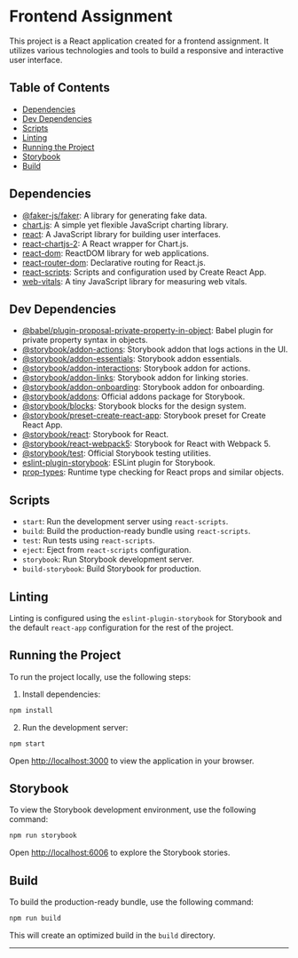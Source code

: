 # Frontend Assignment

This project is a React application created for a frontend assignment. It utilizes various technologies and tools to build a responsive and interactive user interface.

## Table of Contents

- [Dependencies](#dependencies)
- [Dev Dependencies](#dev-dependencies)
- [Scripts](#scripts)
- [Linting](#linting)
- [Running the Project](#running-the-project)
- [Storybook](#storybook)
- [Build](#build)

## Dependencies

- [@faker-js/faker](https://www.npmjs.com/package/@faker-js/faker): A library for generating fake data.
- [chart.js](https://www.npmjs.com/package/chart.js): A simple yet flexible JavaScript charting library.
- [react](https://reactjs.org/): A JavaScript library for building user interfaces.
- [react-chartjs-2](https://www.npmjs.com/package/react-chartjs-2): A React wrapper for Chart.js.
- [react-dom](https://reactjs.org/docs/react-dom.html): ReactDOM library for web applications.
- [react-router-dom](https://reactrouter.com/web/guides/quick-start): Declarative routing for React.js.
- [react-scripts](https://create-react-app.dev/docs/available-scripts/): Scripts and configuration used by Create React App.
- [web-vitals](https://www.npmjs.com/package/web-vitals): A tiny JavaScript library for measuring web vitals.

## Dev Dependencies

- [@babel/plugin-proposal-private-property-in-object](https://www.npmjs.com/package/@babel/plugin-proposal-private-property-in-object): Babel plugin for private property syntax in objects.
- [@storybook/addon-actions](https://www.npmjs.com/package/@storybook/addon-actions): Storybook addon that logs actions in the UI.
- [@storybook/addon-essentials](https://www.npmjs.com/package/@storybook/addon-essentials): Storybook addon essentials.
- [@storybook/addon-interactions](https://www.npmjs.com/package/@storybook/addon-interactions): Storybook addon for actions.
- [@storybook/addon-links](https://www.npmjs.com/package/@storybook/addon-links): Storybook addon for linking stories.
- [@storybook/addon-onboarding](https://www.npmjs.com/package/@storybook/addon-onboarding): Storybook addon for onboarding.
- [@storybook/addons](https://www.npmjs.com/package/@storybook/addons): Official addons package for Storybook.
- [@storybook/blocks](https://www.npmjs.com/package/@storybook/blocks): Storybook blocks for the design system.
- [@storybook/preset-create-react-app](https://www.npmjs.com/package/@storybook/preset-create-react-app): Storybook preset for Create React App.
- [@storybook/react](https://www.npmjs.com/package/@storybook/react): Storybook for React.
- [@storybook/react-webpack5](https://www.npmjs.com/package/@storybook/react-webpack5): Storybook for React with Webpack 5.
- [@storybook/test](https://www.npmjs.com/package/@storybook/test): Official Storybook testing utilities.
- [eslint-plugin-storybook](https://www.npmjs.com/package/eslint-plugin-storybook): ESLint plugin for Storybook.
- [prop-types](https://www.npmjs.com/package/prop-types): Runtime type checking for React props and similar objects.

## Scripts

- `start`: Run the development server using `react-scripts`.
- `build`: Build the production-ready bundle using `react-scripts`.
- `test`: Run tests using `react-scripts`.
- `eject`: Eject from `react-scripts` configuration.
- `storybook`: Run Storybook development server.
- `build-storybook`: Build Storybook for production.

## Linting

Linting is configured using the `eslint-plugin-storybook` for Storybook and the default `react-app` configuration for the rest of the project.

## Running the Project

To run the project locally, use the following steps:

1. Install dependencies:

```bash
npm install
```

2. Run the development server:

```bash
npm start
```

Open [http://localhost:3000](http://localhost:3000) to view the application in your browser.

## Storybook

To view the Storybook development environment, use the following command:

```bash
npm run storybook
```

Open [http://localhost:6006](http://localhost:6006) to explore the Storybook stories.

## Build

To build the production-ready bundle, use the following command:

```bash
npm run build
```

This will create an optimized build in the `build` directory.

---
